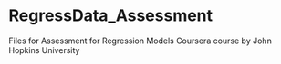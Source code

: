 RegressData_Assessment
======================

Files for Assessment for Regression Models Coursera course by John Hopkins University
